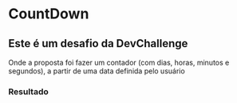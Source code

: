# CountDown

## Este é um desafio  da DevChallenge 

Onde a proposta foi fazer um contador (com dias, horas, minutos e segundos), a partir de uma data definida pelo usuário


### Resultado

